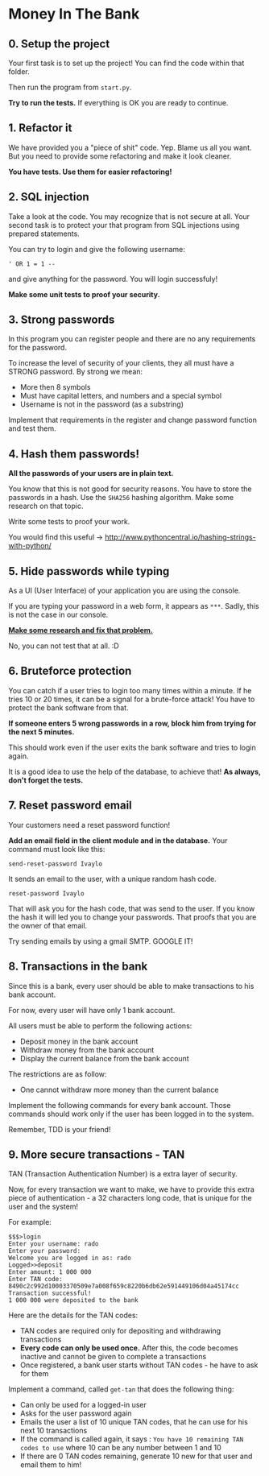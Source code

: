 # Money In The Bank

## 0. Setup the project

Your first task is to set up the project! You can find the code within that folder.

Then run the program from `start.py`.

__Try to run the tests.__ If everything is OK you are ready to continue.

## 1. Refactor it

We have provided you a "piece of shit" code. Yep. Blame us all you want. But you need to provide some refactoring and make it look cleaner.

**You have tests. Use them for easier refactoring!**

## 2. SQL injection

Take a look at the code. You may recognize that is not secure at all. Your second task is to protect your that program from SQL injections using prepared statements.

You can try to login and give the following username:

```
' OR 1 = 1 --
```

and give anything for the password. You will login successfuly!

__Make some unit tests to proof your security.__


## 3. Strong passwords

In this program you can register people and there are no any requirements for the password.

To increase the level of security of your clients, they all must have a STRONG password. By strong we mean:

* More then 8 symbols
* Must have capital letters, and numbers and a special symbol
* Username is not in the password (as a substring)

Implement that requirements in the register and change password function and test them.

## 4. Hash them passwords!

__All the passwords of your users are in plain text.__

You know that this is not good for security reasons. You have to store the passwords in a hash. Use the `SHA256` hashing algorithm. Make some research on that topic.

Write some tests to proof your work.

You would find this useful -> http://www.pythoncentral.io/hashing-strings-with-python/

## 5. Hide passwords while typing

As a UI (User Interface)  of your application you are using the console.

If you are typing your password in a web form, it appears as `***`. Sadly, this is not the case in our console.

[__Make some research and fix that problem.__](https://docs.python.org/3.4/library/getpass.html#getpass.getpass)

No, you can not test that at all. :D

## 6. Bruteforce protection

You can catch if a user tries to login too many times within a minute. If he tries 10 or 20 times, it can be a signal for a brute-force attack! You have to protect the bank software from that.

__If someone enters 5 wrong passwords in a row, block him from trying for the next 5 minutes.__

This should work even if the user exits the bank software and tries to login again.

It is a good idea to use the help of the database, to achieve that!
__As always, don't forget the tests.__

## 7. Reset password email

Your customers need a reset password function!

__Add an email field in the client module and in the database.__
Your command must look like this:

```
send-reset-password Ivaylo
```

It sends an email to the user, with a unique random hash code.

```
reset-password Ivaylo
```

That will ask you for the hash code, that was send to the user. If you know the hash it will led you to change your passwords. That proofs that you are the owner of that email.

Try sending emails by using a gmail SMTP. GOOGLE IT!

## 8. Transactions in the bank

Since this is a bank, every user should be able to make transactions to his bank account.

For now, every user will have only 1 bank account.

All users must be able to perform the following actions:

* Deposit money in the bank account
* Withdraw money from the bank account
* Display the current balance from the bank account

The restrictions are as follow:

* One cannot withdraw more money than the current balance

Implement the following commands for every bank account. Those commands should work only if the user has been logged in to the system.

Remember, TDD is your friend!


## 9. More secure transactions - TAN

TAN (Transaction Authentication Number) is a extra layer of security.

Now, for every transaction we want to make, we have to provide this extra piece of authentication - a 32 characters long code, that is unique for the user and the system!

For example:

```
$$$>login
Enter your username: rado
Enter your password:
Welcome you are logged in as: rado
Logged>>deposit
Enter amount: 1 000 000
Enter TAN code: 8490c2c992d10003370509e7a008f659c8220b6db62e591449106d04a45174cc
Transaction successful!
1 000 000 were deposited to the bank
```

Here are the details for the TAN codes:

* TAN codes are required only for depositing and withdrawing transactions
* __Every code can only be used once.__ After this, the code becomes inactive and cannot be given to complete a transactions
* Once registered, a bank user starts without TAN codes - he have to ask for them

Implement a command, called ```get-tan``` that does the following thing:

* Can only be used for a logged-in user
* Asks for the user password again
* Emails the user a list of 10 unique TAN codes, that he can use for his next 10 transactions
* If the command is called again, it says : `You have 10 remaining TAN codes to use` where 10 can be any number between 1 and 10
* If there are 0 TAN codes remaining, generate 10 new for that user and email them to him!
